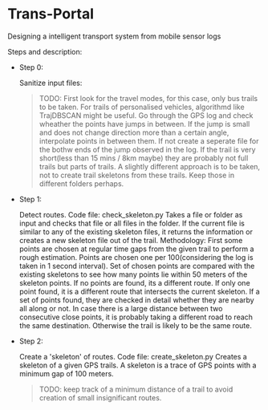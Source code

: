 # Trans-Portal
Designing a intelligent transport system from mobile sensor logs

Steps and description:

 - Step 0:

 	Sanitize input files:
 	> TODO: First look for the travel modes, for this case, only bus trails to be taken. For trails of personalised vehicles, algorithmd like TrajDBSCAN might be useful. Go through the GPS log and check wheather the points have jumps in between. If the jump is small and does not change direction more than a certain angle, interpolate points in between them. If not create a seperate file for the bothw ends of the jump observed in the log. If the trail is very short(less than 15 mins / 8km maybe) they are probably not full trails but parts of trails. A slightly different approach is to be taken, not to create trail skeletons from these trails. Keep those in different folders perhaps.

 - Step 1:

 	Detect routes.
 	Code file: check_skeleton.py
 	Takes a file or folder as input and checks that file or all files in the folder.
 	If the current file is similar to any of the existing skeleton files, it returns the information or creates a new skeleton file out of the trail.
 	Methodology:
 		First some points are chosen at regular time gaps from the given trail to perform a rough estimation. Points are chosen one per 100(considering the log is taken in 1 second interval). Set of chosen points are compared with the existing skeletons to see how many points lie within 50 meters of the skeleton points. If no points are found, its a different route. If only one point found, it is a different route that intersects the current skeleton. If a set of points found, they are checked in detail whether they are nearby all along or not. In case there is a large distance between two consecutive close points, it is probably taking a different road to reach the same destination. Otherwise the trail is likely to be the same route.

 - Step 2:

 	Create a 'skeleton' of routes.
 	Code file: create_skeleton.py
 	Creates a skeleton of a given GPS trails. A skeleton is a trace of GPS points with a minimum gap of 100 meters.

 	> TODO: keep track of a minimum distance of a trail to avoid creation of small insignificant routes.